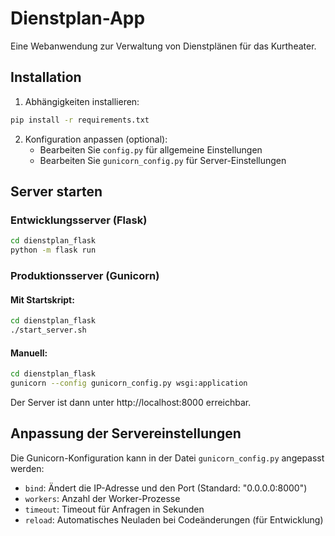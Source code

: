 # Dienstplan-App

Eine Webanwendung zur Verwaltung von Dienstplänen für das Kurtheater.

## Installation

1. Abhängigkeiten installieren:
```bash
pip install -r requirements.txt
```

2. Konfiguration anpassen (optional):
   - Bearbeiten Sie `config.py` für allgemeine Einstellungen
   - Bearbeiten Sie `gunicorn_config.py` für Server-Einstellungen

## Server starten

### Entwicklungsserver (Flask)

```bash
cd dienstplan_flask
python -m flask run
```

### Produktionsserver (Gunicorn)

#### Mit Startskript:

```bash
cd dienstplan_flask
./start_server.sh
```

#### Manuell:

```bash
cd dienstplan_flask
gunicorn --config gunicorn_config.py wsgi:application
```

Der Server ist dann unter http://localhost:8000 erreichbar.

## Anpassung der Servereinstellungen

Die Gunicorn-Konfiguration kann in der Datei `gunicorn_config.py` angepasst werden:

- `bind`: Ändert die IP-Adresse und den Port (Standard: "0.0.0.0:8000")
- `workers`: Anzahl der Worker-Prozesse
- `timeout`: Timeout für Anfragen in Sekunden
- `reload`: Automatisches Neuladen bei Codeänderungen (für Entwicklung) 